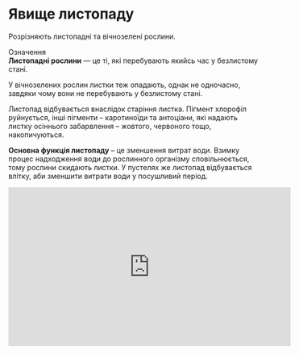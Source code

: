 
# Явище листопаду

Розрiзняють листопаднi та вiчнозеленi рослини.

<div class="eoz-wrap">
<span class="eoz">Означення</span>
<div class="eoz-text">
<b>Листопаднi рослини</b> — це тi, якi перебувають якийсь час у безлистому станi.
</div>
</div>

У вiчнозелених рослин листки теж опадають, однак не одночасно, завдяки чому вони не перебувають у безлистому станi.

Листопад вiдбувається внаслiдок старiння листка. Пiгмент хлорофiл руйнується, iншi пiгменти – каротиноїди та антоцiани, якi надають листку осiннього забарвлення – жовтого, червоного тощо, накопичуються.

**Основна функцiя листопаду** – це зменшення витрат води. Взимку процес надходження води до рослинного органiзму сповiльнюється, тому рослини скидають листки. У пустелях же листопад вiдбувається влiтку, аби зменшити витрати води у посушливий перiод.


<div class="fluidMedia">
<iframe align="center" width="560" height="315" src="https://www.youtube.com/embed/HPOZDryJyGs" frameborder="0" allowfullscreen></iframe>
</div>
<div class="popup">
</div>

